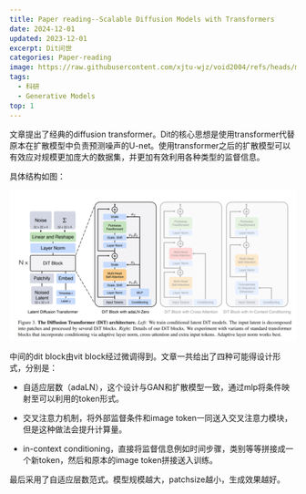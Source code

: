 ```yaml
---
title: Paper reading--Scalable Diffusion Models with Transformers
date: 2024-12-01
updated: 2023-12-01
excerpt: Dit问世
categories: Paper-reading
image: https://raw.githubusercontent.com/xjtu-wjz/void2004/refs/heads/main/pics_for_post/_2024-11-20%20165837.webp
tags:
  - 科研
  - Generative Models
top: 1
---
```


文章提出了经典的diffusion transformer。Dit的核心思想是使用transformer代替原本在扩散模型中负责预测噪声的U-net。使用transformer之后的扩散模型可以有效应对规模更加庞大的数据集，并更加有效利用各种类型的监督信息。

具体结构如图：

![alt text](../../materials/dit.png)

中间的dit block由vit block经过微调得到。文章一共给出了四种可能得设计形式，分别是：

- 自适应层数（adaLN），这个设计与GAN和扩散模型一致，通过mlp将条件映射至可以利用的token形式。

- 交叉注意力机制，将外部监督条件和image token一同送入交叉注意力模块，但是这种做法会提升计算量。

- in-context conditioning，直接将监督信息例如时间步骤，类别等等拼接成一个新token，然后和原本的image token拼接送入训练。

最后采用了自适应层数范式。模型规模越大，patchsize越小，生成效果越好。